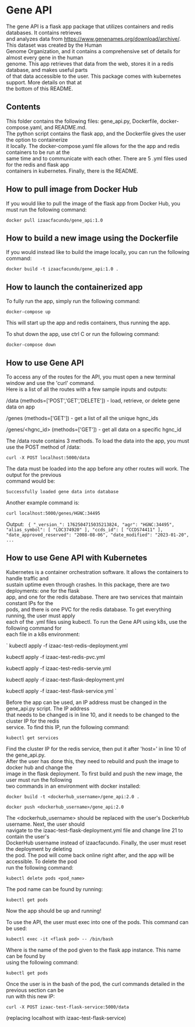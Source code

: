 # Gene API

The gene API is a flask app package that utilizes containers and redis databases. It contains retrieves  
and analyzes data from https://www.genenames.org/download/archive/. This dataset was created by the Human  
Genome Organization, and it contains a comprehensive set of details for almost every gene in the human  
genome. This app retrieves that data from the web, stores it in a redis database, and makes useful parts  
of that data accessible to the user. This package comes with kubernetes support. More details on that at  
the bottom of this README.

## Contents

This folder contains the following files: gene\_api.py, Dockerfile, docker-compose.yaml, and README.md.  
The python script contains the flask app, and the Dockerfile gives the user the option to containerize  
it locally. The docker-compose.yaml file allows for the the app and redis containers to be run at the  
same time and to communicate with each other. There are 5 .yml files used for the redis and flask app  
containers in kubernetes. Finally, there is the README.

## How to pull image from Docker Hub

If you would like to pull the image of the flask app from Docker Hub, you must run the following command:  

`docker pull izaacfacundo/gene_api:1.0`

## How to build a new image using the Dockerfile

If you would instead like to build the image locally, you can run the following command:

`docker build -t izaacfacundo/gene_api:1.0 .`

## How to launch the containerized app

To fully run the app, simply run the following command:  

`docker-compose up`

This will start up the app and redis containers, thus running the app.

To shut down the app, use ctrl C or run the following command:  

`docker-compose down`

## How to use Gene API

To access any of the routes for the API, you must open a new terminal window and use the 'curl' command.  
Here is a list of all the routes with a few sample inputs and outputs:

/data (methods=['POST','GET','DELETE']) - load, retrieve, or delete gene data on app

/genes (methods=['GET']) - get a list of all the unique hgnc\_ids

/genes/<hgnc_id> (methods=['GET']) - get all data on a specific hgnc\_id

The /data route contains 3 methods. To load the data into the app, you must use the POST method of /data:  

`curl -X POST localhost:5000/data`

The data must be loaded into the app before any other routes will work. The output for the previous  
command would be:

`Successfully loaded gene data into database`  

Another example command is:  

`curl localhost:5000/genes/HGNC:34495`

Output:
`
{
  "_version_": 1762504715035213824,
  "agr": "HGNC:34495",
  "alias_symbol": [
    "LOC374920"
  ],
  "ccds_id": [
    "CCDS74411"
  ],
  "date_approved_reserved": "2008-08-06",
  "date_modified": "2023-01-20",
  ...`

## How to use Gene API with Kubernetes

Kubernetes is a container orchestration software. It allows the containers to handle traffic and  
sustain uptime even through crashes. In this package, there are two deployments: one for the flask  
app, and one for the redis database. There are two services that maintain constant IPs for the  
pods, and there is one PVC for the redis database. To get everything running, the user must apply  
each of the .yml files using kubectl. To run the Gene API using k8s, use the following command for  
each file in a k8s environment:  

`
kubectl apply -f izaac-test-redis-deployment.yml

kubectl apply -f izaac-test-redis-pvc.yml

kubectl apply -f izaac-test-redis-servie.yml

kubectl apply -f izaac-test-flask-deployment.yml

kubectl apply -f izaac-test-flask-service.yml
`

Before the app can be used, an IP address must be changed in the gene\_api.py script. The IP address  
that needs to be changed is in line 10, and it needs to be changed to the cluster IP for the redis  
service. To find this IP, run the following command:  

`kubectl get services`

Find the cluster IP for the redis service, then put it after 'host=' in line 10 of the gene\_api.py.  
After the user has done this, they need to rebuild and push the image to docker hub and change the  
image in the flask deployment. To first build and push the new image, the user must run the following  
two commands in an environment with docker installed:  

`docker build -t <dockerhub_username>/gene_api:2.0 .`

`docker push <dockerhub_username>/gene_api:2.0`

The <dockerhub_username> should be replaced with the user's DockerHub username. Next, the user should  
navigate to the izaac-test-flask-deployment.yml file and change line 21 to contain the user's  
DockerHub username instead of izaacfacundo. Finally, the user must reset the deployment by deleting  
the pod. The pod will come back online right after, and the app will be accessible. To delete the pod  
run the following command:

`kubectl delete pods <pod_name>`

The pod name can be found by running:

`kubectl get pods`

Now the app should be up and running!

To use the API, the user must exec into one of the pods. This command can be used:  

`kubectl exec -it <flask pod> -- /bin/bash`

Where <flask pod> is the name of the pod given to the flask app instance. This name can be found by  
using the following command:  

`kubectl get pods`

Once the user is in the bash of the pod, the curl commands detailed in the previous section can be  
run with this new IP:

`curl -X POST izaac-test-flask-service:5000/data`

(replacing localhost with izaac-test-flask-service)
